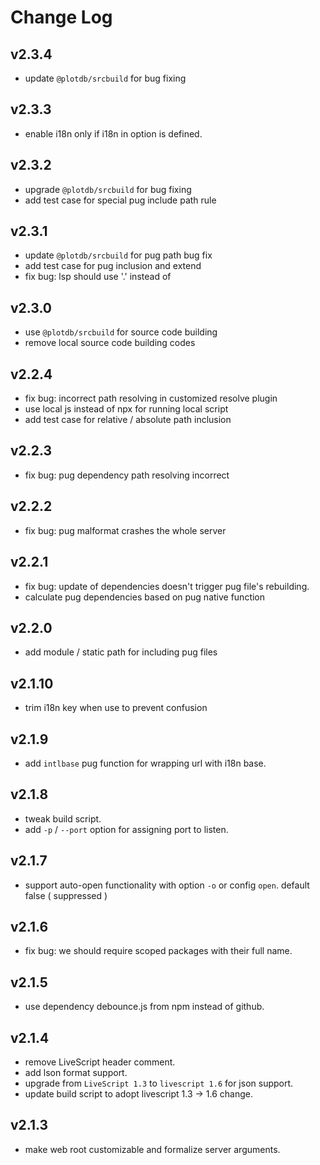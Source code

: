 # Change Log

## v2.3.4

 - update `@plotdb/srcbuild` for bug fixing


## v2.3.3

 - enable i18n only if i18n in option is defined.


## v2.3.2

 - upgrade `@plotdb/srcbuild` for bug fixing
 - add test case for special pug include path rule


## v2.3.1

 - update `@plotdb/srcbuild` for pug path bug fix
 - add test case for pug inclusion and extend
 - fix bug: lsp should use '.' instead of


## v2.3.0

 - use `@plotdb/srcbuild` for source code building
 - remove local source code building codes


## v2.2.4

 - fix bug: incorrect path resolving in customized resolve plugin 
 - use local js instead of npx for running local script
 - add test case for relative / absolute path inclusion


## v2.2.3

 - fix bug: pug dependency path resolving incorrect


## v2.2.2

 - fix bug: pug malformat crashes the whole server


## v2.2.1

 - fix bug: update of dependencies doesn't trigger pug file's rebuilding.
 - calculate pug dependencies based on pug native function


## v2.2.0

 - add module / static path for including pug files


## v2.1.10

 - trim i18n key when use to prevent confusion


## v2.1.9

 - add `intlbase` pug function for wrapping url with i18n base.


## v2.1.8

 - tweak build script.
 - add `-p` / `--port` option for assigning port to listen.


## v2.1.7

 - support auto-open functionality with option `-o` or config `open`. default false ( suppressed )


## v2.1.6

 - fix bug: we should require scoped packages with their full name.


## v2.1.5

 - use dependency debounce.js from npm instead of github.


## v2.1.4

 - remove LiveScript header comment.
 - add lson format support.
 - upgrade from `LiveScript 1.3` to `livescript 1.6` for json support.
 - update build script to adopt livescript 1.3 -> 1.6 change.

## v2.1.3

 - make web root customizable and formalize server arguments.
